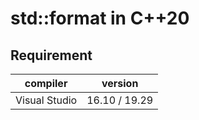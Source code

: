 # std::format in C++20

## Requirement

| compiler  | version  |
|:--------:|:-------------:|
|Visual Studio | 16.10 / 19.29 |

